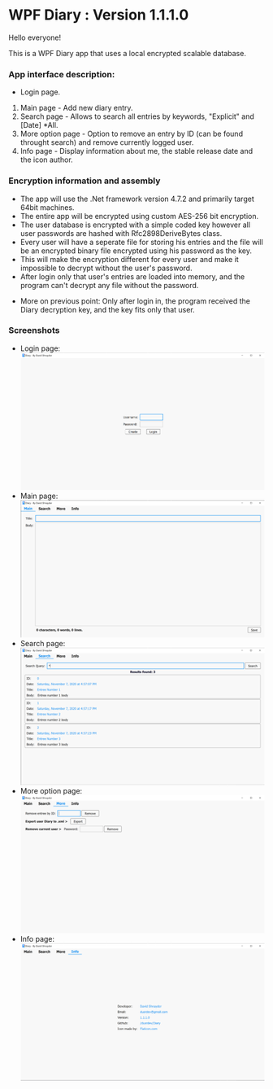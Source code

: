 # WPF Diary : Version 1.1.1.0

Hello everyone!

This is a WPF Diary app that uses a local encrypted scalable database.

### App interface description:

+ Login page.
1. Main page - Add new diary entry.
2. Search page - Allows to search all entries by keywords, "Explicit" and [Date] *All.
3. More option page - Option to remove an entry by ID (can be found throught search) and remove currently logged user.
4. Info page - Display information about me, the stable release date and the icon author.

### Encryption information and assembly

+ The app will use the .Net framework version 4.7.2 and primarily target 64bit machines.
+ The entire app will be encrypted using custom AES-256 bit encryption.
+ The user database is encrypted with a simple coded key however all user passwords are hashed with Rfc2898DeriveBytes class.
+ Every user will have a seperate file for storing his entries and the file will be an encrypted binary file encrypted using his password as the key.
+ This will make the encryption different for every user and make it impossible to decrypt without the user's password.
+ After login only that user's entries are loaded into memory, and the program can't decrypt any file without the password.
* More on previous point: Only after login in, the program received the Diary decryption key, and the key fits only that user.

### Screenshots

* Login page:
![alt text](https://github.com/dusrdev/Diary/blob/main/Images/LoginPageScreenshot.png?raw=true)
* Main page:
![alt text](https://github.com/dusrdev/Diary/blob/main/Images/MainPageScreenshot.png?raw=true)
* Search page:
![alt text](https://github.com/dusrdev/Diary/blob/main/Images/SearchPageScreenshot.png?raw=true)
* More option page:
![alt text](https://github.com/dusrdev/Diary/blob/main/Images/MorePageScreenshot.png?raw=true)
* Info page:
![alt text](https://github.com/dusrdev/Diary/blob/main/Images/InfoPageScreenshot.png?raw=true)